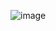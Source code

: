![image](https://user-images.githubusercontent.com/55094745/105258870-01694980-5bce-11eb-9112-c787578eb77b.png)
